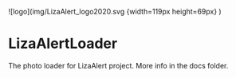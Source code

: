 ![logo](img/LizaAlert_logo2020.svg {width=119px height=69px} )
# LizaAlertLoader
The photo loader for LizaAlert project. More info in the docs folder.
